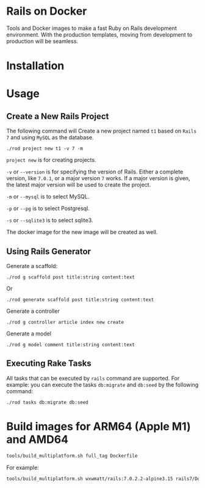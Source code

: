 # Rails on Docker
Tools and Docker images to make a fast Ruby on Rails development environment. With the production templates, moving from development to production will be seamless.

# Installation

# Usage

## Create a New Rails Project
The following command will Create a new project named `t1` based on `Rails 7` and using `MySQL` as the database.
```
./rod project new t1 -v 7 -m
```
`project new` is for creating projects.

`-v` or `--version` is for specifying the version of Rails.
Either a complete version, like `7.0.1`, or a major version `7` works.
If a major version is given, the latest major version will be used to create the project.

`-m` or `--mysql` is to select MySQL.

`-p` or `--pg` is to select Postgresql.

`-s` or `--sqlite3` is to select sqlite3.

The docker image for the new image will be created as well.

## Using Rails Generator
Generate a scaffold:

```
./rod g scaffold post title:string content:text
```
Or

```
./rod generate scaffold post title:string content:text
```

Generate a controller
```
./rod g controller article index new create
```

Generate a model
```
./rod g model comment title:string content:text
```

## Executing Rake Tasks
All tasks that can be executed by `rails` command are supported.
For example: you can execute the tasks `db:migrate` and `db:seed` by the following command:
```
./rod tasks db:migrate db:seed
```

# Build images for ARM64 (Apple M1) and AMD64
```bash
tools/build_multiplatform.sh full_tag Dockerfile
```
For example:
```bash
tools/build_multiplatform.sh wxwmatt/rails:7.0.2.2-alpine3.15 rails7/Dockerfile.rails7.0.2.2 
```
